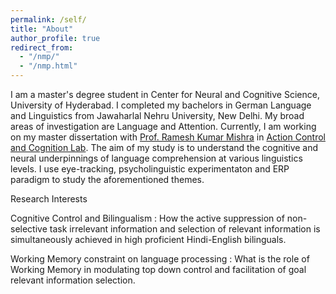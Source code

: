 ```yaml
---
permalink: /self/
title: "About"
author_profile: true
redirect_from: 
  - "/nmp/"
  - "/nmp.html"
---
```

I am a master's degree student in Center for Neural and Cognitive Science, University of Hyderabad. I completed my bachelors in German Language and Linguistics from Jawaharlal Nehru University, New Delhi. My broad areas of investigation are Language and Attention. Currently, I am working on my master dissertation with [Prof. Ramesh Kumar Mishra](https://rameshkumarmishra.wordpress.com/) in [Action Control and Cognition Lab](https://actioncontrolcognitionlaboratory.wordpress.com/). The aim of my study is to understand the cognitive and neural underpinnings of language comprehension at various linguistics levels. I use eye-tracking, psycholinguistic experimentaton and ERP paradigm to study the aforementioned themes.

Research Interests

Cognitive Control and Bilingualism : How the active suppression of non-selective task irrelevant information and selection of relevant information is simultaneously achieved in high proficient Hindi-English bilinguals.

Working Memory constraint on language processing : What is the role of Working Memory in modulating top down control and facilitation of goal relevant information selection.
